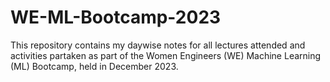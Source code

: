 # WE-ML-Bootcamp-2023
This repository contains my daywise notes for all lectures attended and activities partaken as part of the Women Engineers (WE) Machine Learning (ML) Bootcamp, held in December 2023.
